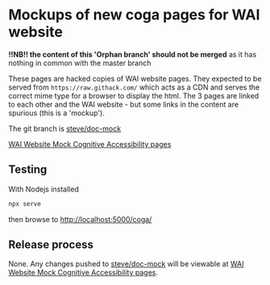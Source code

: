 # Mockups of new coga pages for WAI website

**!!NB!! the content of this 'Orphan branch' should not be merged** as it has nothing in common with the master branch

These pages are hacked copies of WAI website pages. They expected to be served from `https://raw.githack.com/` which acts as a CDN
and serves the correct mime type for a browser to display the html. The 3 pages are linked to each other and the WAI website -
but some links in the content are spurious (this is a 'mockup').

The git branch is [steve/doc-mock](https://github.com/w3c/coga/edit/steve/doc-mock)

[WAI Website Mock Cognitive Accessibility pages](https://raw.githack.com/w3c/coga/steve/doc-mock/coga/)

## Testing

With Nodejs installed

```bash
npx serve
```

then browse to [http://localhost:5000/coga/](http://localhost:5000/coga/)

## Release process

None. Any changes pushed to [steve/doc-mock](https://github.com/w3c/coga/edit/steve/doc-mock) will be viewable at [WAI Website Mock Cognitive Accessibility pages](https://raw.githack.com/w3c/coga/steve/doc-mock/coga/).
